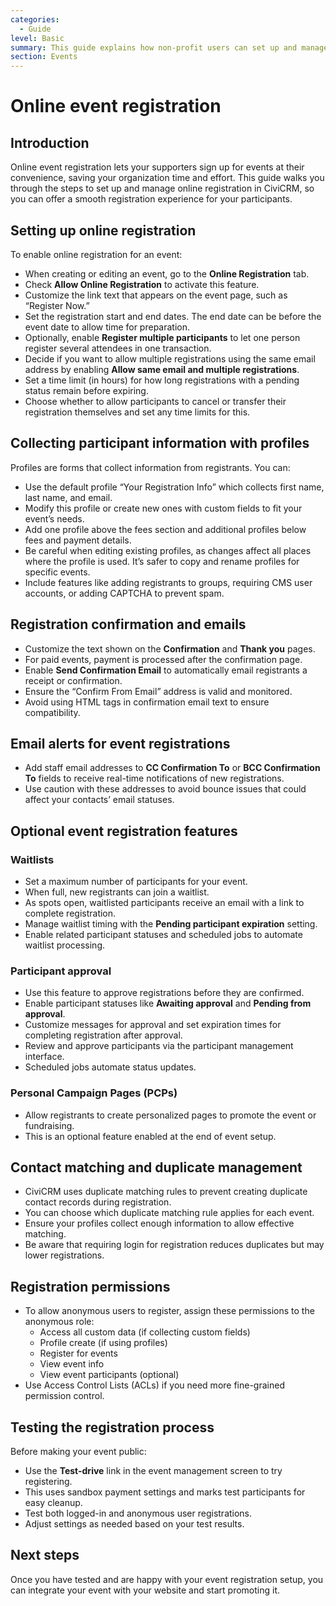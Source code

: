 ```yaml
---
categories:
  - Guide  
level: Basic  
summary: This guide explains how non-profit users can set up and manage online event registration in CiviCRM, including configuring registration forms, managing participants, and using optional features like waitlists and participant approval.  
section: Events  
---
```


# Online event registration

## Introduction

Online event registration lets your supporters sign up for events at their convenience, saving your organization time and effort. This guide walks you through the steps to set up and manage online registration in CiviCRM, so you can offer a smooth registration experience for your participants.

## Setting up online registration

To enable online registration for an event:

- When creating or editing an event, go to the **Online Registration** tab.
- Check **Allow Online Registration** to activate this feature.
- Customize the link text that appears on the event page, such as “Register Now.”
- Set the registration start and end dates. The end date can be before the event date to allow time for preparation.
- Optionally, enable **Register multiple participants** to let one person register several attendees in one transaction.
- Decide if you want to allow multiple registrations using the same email address by enabling **Allow same email and multiple registrations**.
- Set a time limit (in hours) for how long registrations with a pending status remain before expiring.
- Choose whether to allow participants to cancel or transfer their registration themselves and set any time limits for this.

## Collecting participant information with profiles

Profiles are forms that collect information from registrants. You can:

- Use the default profile “Your Registration Info” which collects first name, last name, and email.
- Modify this profile or create new ones with custom fields to fit your event’s needs.
- Add one profile above the fees section and additional profiles below fees and payment details.
- Be careful when editing existing profiles, as changes affect all places where the profile is used. It’s safer to copy and rename profiles for specific events.
- Include features like adding registrants to groups, requiring CMS user accounts, or adding CAPTCHA to prevent spam.

## Registration confirmation and emails

- Customize the text shown on the **Confirmation** and **Thank you** pages.
- For paid events, payment is processed after the confirmation page.
- Enable **Send Confirmation Email** to automatically email registrants a receipt or confirmation.
- Ensure the “Confirm From Email” address is valid and monitored.
- Avoid using HTML tags in confirmation email text to ensure compatibility.

## Email alerts for event registrations

- Add staff email addresses to **CC Confirmation To** or **BCC Confirmation To** fields to receive real-time notifications of new registrations.
- Use caution with these addresses to avoid bounce issues that could affect your contacts’ email statuses.

## Optional event registration features

### Waitlists

- Set a maximum number of participants for your event.
- When full, new registrants can join a waitlist.
- As spots open, waitlisted participants receive an email with a link to complete registration.
- Manage waitlist timing with the **Pending participant expiration** setting.
- Enable related participant statuses and scheduled jobs to automate waitlist processing.

### Participant approval

- Use this feature to approve registrations before they are confirmed.
- Enable participant statuses like **Awaiting approval** and **Pending from approval**.
- Customize messages for approval and set expiration times for completing registration after approval.
- Review and approve participants via the participant management interface.
- Scheduled jobs automate status updates.

### Personal Campaign Pages (PCPs)

- Allow registrants to create personalized pages to promote the event or fundraising.
- This is an optional feature enabled at the end of event setup.

## Contact matching and duplicate management

- CiviCRM uses duplicate matching rules to prevent creating duplicate contact records during registration.
- You can choose which duplicate matching rule applies for each event.
- Ensure your profiles collect enough information to allow effective matching.
- Be aware that requiring login for registration reduces duplicates but may lower registrations.

## Registration permissions

- To allow anonymous users to register, assign these permissions to the anonymous role:
  - Access all custom data (if collecting custom fields)
  - Profile create (if using profiles)
  - Register for events
  - View event info
  - View event participants (optional)
- Use Access Control Lists (ACLs) if you need more fine-grained permission control.

## Testing the registration process

Before making your event public:

- Use the **Test-drive** link in the event management screen to try registering.
- This uses sandbox payment settings and marks test participants for easy cleanup.
- Test both logged-in and anonymous user registrations.
- Adjust settings as needed based on your test results.

## Next steps

Once you have tested and are happy with your event registration setup, you can integrate your event with your website and start promoting it.
